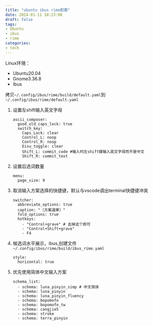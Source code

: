 ```yaml
---
title: "ubuntu ibus rime配置"
date: 2024-01-11 10:23:08
draft: false
tags:
- Ubuntu
- ibus
- rime
categories:
- tech
---
```


Linux环境：
* Ubuntu20.04
* Gnome3.36.8
* Ibus

拷贝`~/.config/ibus/rime/build/default.yaml`到`~/.config/ibus/rime/default.yaml`

1. 设置左shift输入英文字母
    ```shell
    ascii_composer:
      good_old_caps_lock: true
      switch_key:
        Caps_Lock: clear
        Control_L: noop
        Control_R: noop
        Eisu_toggle: clear
        Shift_L: commit_code #输入时左shift键输入英文字母而不是中文
        Shift_R: commit_text
    ```
2. 设置后选词数量
    ```shell
    menu:        
      page_size: 9
    ```
3. 取消输入方案选择的快捷键，默认与vscode调出terminal快捷键冲突
    ```shell
    switcher:    
      abbreviate_options: true
      caption: "〔方案選單〕"                                               
      fold_options: true
      hotkeys:   
        - "Control+grave" # 去掉这个即可
        - "Control+Shift+grave"
        - F4 
    ```
4. 候选词水平展示，ibus,创建文件`~/.config/ibus/rime/build/ibus_rime.yaml`
    ```shell
    style:
      horizontal: true
    ```
5. 优先使用简体中文输入方案
    ```shell
    schema_list: 
      - schema: luna_pinyin_simp # 中文简体                                    
      - schema: luna_pinyin
      - schema: luna_pinyin_fluency
      - schema: bopomofo
      - schema: bopomofo_tw
      - schema: cangjie5
      - schema: stroke
      - schema: terra_pinyin
    ```
